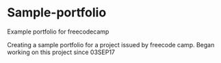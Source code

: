 # Sample-portfolio
Example portfolio for freecodecamp

Creating a sample portfolio for a project issued by freecode camp.
Began working on this project since 03SEP17
